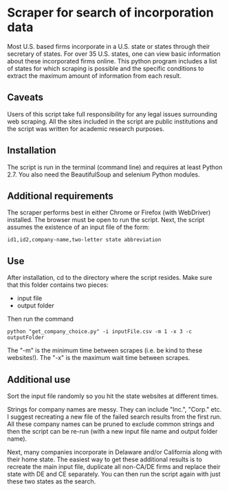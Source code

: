Scraper for search of incorporation data
====================

Most U.S. based firms incorporate in a U.S. state or states through their secretary of states.  For over 35 U.S. states, one can view basic information about these incorporated firms online.  This python program includes a list of states for which scraping is possible and the specific conditions to extract the maximum amount of information from each result.


Caveats
-------------------

Users of this script take full responsibility for any legal issues surrounding web scraping.  All the sites included in the script are public institutions and the script was written for academic research purposes.

Installation
-------------------

The script is run in the terminal (command line) and requires at least Python 2.7.  You also need the BeautifulSoup and selenium Python modules.

Additional requirements
-------------------

The scraper performs best in either Chrome or Firefox (with WebDriver) installed.  The browser must be open to run the script.  Next, the script assumes the existence of an input file of the form:

    id1,id2,company-name,two-letter state abbreviation

Use
-------------------

After installation, cd to the directory where the script resides.  Make sure that this folder contains two pieces:

- input file
- output folder

Then run the command

    python "get_company_choice.py" -i inputFile.csv -m 1 -x 3 -c outputFolder

The "-m" is the minimum time between scrapes (i.e. be kind to these websites!).  The "-x" is the maximum wait time between scrapes.

Additional use
------------------

Sort the input file randomly so you hit the state websites at different times.

Strings for company names are messy.  They can include "Inc.", "Corp." etc.  I suggest recreating a new file of the failed search results from the first run.  All these company names can be pruned to exclude common strings and then the script can be re-run (with a new input file name and output folder name). 

Next, many companies incorporate in Delaware and/or California along with their home state.  The easiest way to get these additional results is to recreate the main input file, duplicate all non-CA/DE firms and replace their state with DE and CE separately.  You can then run the script again with just these two states as the search.
